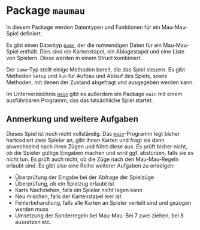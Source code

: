 # Package `maumau`

In diesem Package werden Datentypen und Funktionen für ein Mau-Mau-Spiel definiert.

Es gibt einen Datentyp [`Game`](game.go), der die notwendigen Daten für ein
Mau-Mau-Spiel enthält.
Dies sind ein Kartenstapel, ein Ablagestapel und eine Liste von Spielern.
Diese werden in einem Struct kombiniert.

Der `Game`-Typ stellt einige Methoden bereit, die das Spiel steuern.
Es gibt Methoden `Setup` und `Run` für Aufbau und Ablauf des Spiels,
sowie Methoden, mit denen der Zustand abgefragt und ausgegeben werden kann.

Im Unterverzeichnis [`main`](main/maumau.go) gibt es außerdem ein Package `main`
mit einem ausführbaren Programm, das das tatsächliche Spiel startet.

## Anmerkung und weitere Aufgaben

Dieses Spiel ist noch nicht vollständig.
Das [`main`](main/maumau.go)-Programm legt bisher hartcodiert zwei Spieler an,
gibt ihnen Karten und fragt sie dann abwechselnd nach ihren Zügen und führt diese aus.
Es prüft bisher nicht, ob die Spieler gültige Eingaben machen und wird ggf. abstürzen,
falls sie es nicht tun. Es prüft auch nicht, ob die Züge nach den Mau-Mau-Regeln erlaubt
sind. Es gibt also eine Reihe weiterer Aufgaben zu erledigen:

* Überprüfung der Eingabe bei der Abfrage der Spielzüge
* Überprüfung, ob ein Spielzug erlaubt ist
* Karte Nachziehen, falls ein Spieler nicht legen kann
* Neu mischen, falls der Kartenstapel leer ist
* Fehlerbehandlung, falls alle Karten an Spieler verteilt sind und gezogen werden muss
* Umsetzung der Sonderregeln bei Mau-Mau: Bei 7 zwei ziehen, bei 8 aussetzen etc.
